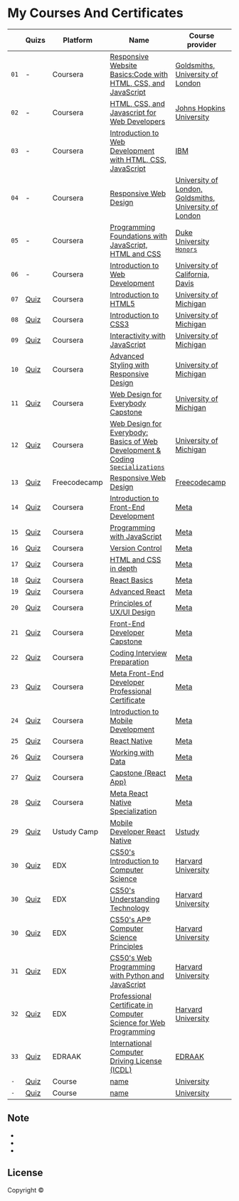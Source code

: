 # My Courses And Certificates


|  | Quizs | Platform | Name | Course provider
| ------------- | ------------- | ------------- | ------------- | ------------- |
| `01` |-| Coursera | [Responsive Website Basics:Code with HTML, CSS, and JavaScript](https://www.coursera.org/account/accomplishments/verify/HZEC3E37GQ2E) | [Goldsmiths, University of London](https://github.com/x39OME/my-courses-and-certificates/blob/main/Coursera%20HZEC3E37GQ2E.pdf)
| `02` |-|  Coursera | [HTML, CSS, and Javascript for Web Developers](https://www.coursera.org/account/accomplishments/verify/9VHZ6UVAH3TQ) | [Johns Hopkins University](https://github.com/x39OME/my-courses-and-certificates/blob/main/Coursera%209VHZ6UVAH3TQ.pdf)
| `03` |-| Coursera | [Introduction to Web Development with HTML, CSS, JavaScript](https://www.coursera.org/account/accomplishments/verify/EQF2QCCP349C) | [IBM](https://github.com/x39OME/my-courses-and-certificates/blob/main/Coursera%20EQF2QCCP349C.pdf)
| `04` |-| Coursera | [Responsive Web Design](https://www.coursera.org/account/accomplishments/verify/LKAJKVJF37MC) | [University of London, Goldsmiths, University of London](https://github.com/x39OME/my-courses-and-certificates/blob/main/Coursera%20LKAJKVJF37MC.pdf)
| `05` |-| Coursera | [Programming Foundations with JavaScript, HTML and CSS](https://www.coursera.org/account/accomplishments/verify/MLR42HN3FV73) | [Duke University `Honors`](https://github.com/x39OME/my-courses-and-certificates/blob/main/Coursera%20MLR42HN3FV73.pdf)
| `06` |-| Coursera | [Introduction to Web Development](https://www.coursera.org/account/accomplishments/verify/N9JSX9RCF86N) | [University of California, Davis](https://github.com/x39OME/my-courses-and-certificates/blob/main/Coursera%20N9JSX9RCF86N.pdf)
| `07` |[Quiz](https://github.com/x39OME/Web-Design-for-Everybody-Basics-of-Web-Development-Coding-Specialization/tree/main/Introduction%20to%20HTML5/Peer-graded%20Assignment%20Final%20Project)| Coursera | [Introduction to HTML5](https://www.coursera.org/account/accomplishments/verify/HP4P8RHCVT29) | [University of Michigan](https://github.com/x39OME/my-courses-and-certificates/blob/main/Coursera%20HP4P8RHCVT29.pdf)
| `08` |[Quiz](https://github.com/x39OME/Web-Design-for-Everybody-Basics-of-Web-Development-Coding-Specialization/tree/main/Introduction-to-CSS3-master)| Coursera | [Introduction to CSS3](https://www.coursera.org/account/accomplishments/verify/LSFFPNEGGDDX) | [University of Michigan](https://github.com/x39OME/my-courses-and-certificates/blob/main/Coursera%20LSFFPNEGGDDX.pdf)
| `09` |[Quiz](https://github.com/x39OME/Web-Design-for-Everybody-Basics-of-Web-Development-Coding-Specialization/tree/main/Interactivity%20with%20JavaScript)| Coursera | [Interactivity with JavaScript](https://www.coursera.org/account/accomplishments/verify/XUL4BHS7DRAX) | [University of Michigan](https://github.com/x39OME/my-courses-and-certificates/blob/main/Coursera%20XUL4BHS7DRAX.pdf)
| `10` |[Quiz](https://github.com/x39OME/Web-Design-for-Everybody-Basics-of-Web-Development-Coding-Specialization/tree/main/Advanced%20Styling%20with%20Responsive%20Design/Create%20a%20responsive%20style%20sheet)| Coursera | [Advanced Styling with Responsive Design](https://www.coursera.org/account/accomplishments/verify/YGML3NDYN3VM) | [University of Michigan](https://github.com/x39OME/my-courses-and-certificates/blob/main/Coursera%20YGML3NDYN3VM.pdf)
| `11` |[Quiz](https://github.com/x39OME/Web-Design-for-Everybody-Basics-of-Web-Development-Coding-Specialization/tree/main/Web%20Design%20for%20Everybody%20Capstone)| Coursera | [Web Design for Everybody Capstone](https://www.coursera.org/account/accomplishments/verify/8ZRCKQCK8PCQ) | [University of Michigan](https://github.com/x39OME/my-courses-and-certificates/blob/main/Coursera%208ZRCKQCK8PCQ.pdf)
| `12` |[Quiz](https://github.com/x39OME/Web-Design-for-Everybody-Basics-of-Web-Development-Coding-Specialization)| Coursera | [Web Design for Everybody: Basics of Web Development & Coding `Specializations`](https://www.coursera.org/account/accomplishments/specialization/UCNQ666QC6ZQ) | [University of Michigan](https://github.com/x39OME/my-courses-and-certificates/blob/main/Coursera%20UCNQ666QC6ZQ.pdf)
| `13` |[Quiz](https://github.com/x39OME/FreeCodeCamp-Responsive-Web-Design)| Freecodecamp | [Responsive Web Design](https://www.freecodecamp.org/certification/fcc1bcf9fb8-3ff8-4440-8c80-1c959a408e53/responsive-web-design) | [Freecodecamp](https://github.com/x39OME/my-courses-and-certificates/blob/main/Freecodecamp.PNG)
| `14` |[Quiz](https://github.com/x39OME/Meta-Front-End-Developer-Professional-Certificate/tree/main/1%20-%20Introduction%20to%20Front-End%20Development)| Coursera | [Introduction to Front-End Development](https://www.coursera.org/account/accomplishments/verify/VBAXM7Y32S64) | [Meta](https://github.com/x39OME/my-courses-and-certificates/blob/main/Coursera%20VBAXM7Y32S64.pdf)
| `15` |[Quiz](https://github.com/x39OME/Meta-Front-End-Developer-Professional-Certificate/tree/main/2%20-%20Programming%20with%20JavaScript)| Coursera | [Programming with JavaScript](https://www.coursera.org/account/accomplishments/verify/ZYY8B5WRWQRA) | [Meta](https://github.com/x39OME/my-courses-and-certificates/blob/main/Coursera%20ZYY8B5WRWQRA.pdf)
| `16` |[Quiz](https://github.com/x39OME/Meta-Front-End-Developer-Professional-Certificate/tree/main/3%20-%20Version%20Control)| Coursera | [Version Control](https://www.coursera.org/account/accomplishments/verify/QRAE2J76FPJH) | [Meta](https://github.com/x39OME/my-courses-and-certificates/blob/main/Coursera%20QRAE2J76FPJH.pdf)
| `17` |[Quiz](https://github.com/x39OME/Meta-Front-End-Developer-Professional-Certificate/tree/main/4%20-%20HTML%20and%20CSS%20in%20depth)| Coursera | [HTML and CSS in depth](https://www.coursera.org/account/accomplishments/verify/GBSR2278G4QS) | [Meta](https://github.com/x39OME/my-courses-and-certificates/blob/main/Coursera%20GBSR2278G4QS.pdf)
| `18` |[Quiz]()| Coursera | [React Basics](https://www.coursera.org/account/accomplishments/verify/MQ2CFF5DG2D5) | [Meta](https://github.com/x39OME/My-Certificates/blob/main/Coursera%20MQ2CFF5DG2D5.pdf)
| `19` |[Quiz]()| Coursera | [Advanced React](https://www.coursera.org/account/accomplishments/verify/38FN3SD2ZPTZ) | [Meta](https://github.com/x39OME/My-Certificates/blob/main/Coursera%2038FN3SD2ZPTZ.pdf)
| `20` |[Quiz]()| Coursera | [Principles of UX/UI Design](https://www.coursera.org/account/accomplishments/verify/38FN3SD2ZPTZ) | [Meta](https://github.com/x39OME/My-Certificates/blob/main/Coursera%20QYBGE4Q3P2M8.pdf)
| `21` |[Quiz]()| Coursera | [Front-End Developer Capstone](https://www.coursera.org/account/accomplishments/verify/U5DN2MMAUAKG) | [Meta](https://github.com/x39OME/My-Certificates/blob/main/Coursera%20U5DN2MMAUAKG.pdf)
| `22` |[Quiz]()| Coursera | [Coding Interview Preparation]() | [Meta]()
| `23` |[Quiz](https://github.com/x39OME/Meta-Front-End-Developer-Professional-Certificate)| Coursera | [Meta Front-End Developer Professional Certificate]() | [Meta]()
| `24` |[Quiz]()| Coursera | [Introduction to Mobile Development]() | [Meta]()
| `25` |[Quiz]()| Coursera | [React Native]() | [Meta]()
| `26` |[Quiz]()| Coursera | [Working with Data]() | [Meta]()
| `27` |[Quiz]()| Coursera | [Capstone (React App)]() | [Meta]()
| `28` |[Quiz]()| Coursera | [Meta React Native Specialization]() | [Meta]()
| `29` |[Quiz](https://github.com/x39OME/Ustudy-Application-Development-Camp)| Ustudy Camp | [Mobile Developer React Native](https://ustudy24.com/course/1262) | [Ustudy](https://ustudy24.com/course/1262)
| `30` |[Quiz]()| EDX | [CS50's Introduction to Computer Science]() | [Harvard University]()
| `30` |[Quiz]()| EDX | [CS50's Understanding Technology]() | [Harvard University]()
| `30` |[Quiz]()| EDX | [CS50's AP® Computer Science Principles]() | [Harvard University]()
| `31` |[Quiz]()| EDX | [CS50's Web Programming with Python and JavaScript]() | [Harvard University]()
| `32` |[Quiz]()| EDX | [Professional Certificate in Computer Science for Web Programming]() | [Harvard University]()
| `33` |[Quiz]()| EDRAAK | [International Computer Driving License (ICDL)]() | [EDRAAK](https://programs.edraak.org/)
| `-` |[Quiz]()| Course | [name]() | [University]()
| `-` |[Quiz]()| Course | [name]() | [University]()


## 

## Note

-
- 
- 

## License

Copyright ©
